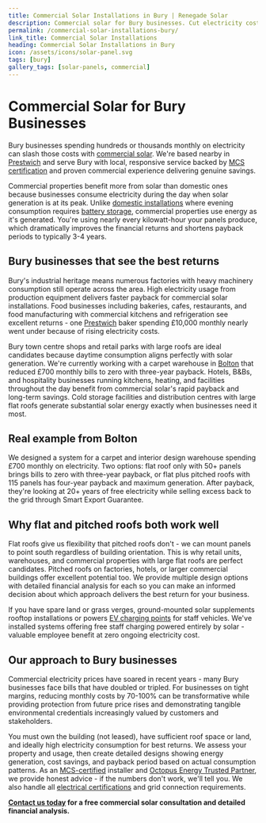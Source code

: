 ```yaml
---
title: Commercial Solar Installations in Bury | Renegade Solar
description: Commercial solar for Bury businesses. Cut electricity costs 70-100% with 3-4 year payback. Factories, retail, hospitality - MCS-certified installer.
permalink: /commercial-solar-installations-bury/
link_title: Commercial Solar Installations
heading: Commercial Solar Installations in Bury
icon: /assets/icons/solar-panel.svg
tags: [bury]
gallery_tags: [solar-panels, commercial]
---
```


# Commercial Solar for Bury Businesses

Bury businesses spending hundreds or thousands monthly on electricity can slash those costs with [commercial solar](/services/commercial-solar-installations/). We're based nearby in [Prestwich](/commercial-solar-installations-prestwich/) and serve Bury with local, responsive service backed by [MCS certification](/accreditations/mcs-certified/) and proven commercial experience delivering genuine savings.

Commercial properties benefit more from solar than domestic ones because businesses consume electricity during the day when solar generation is at its peak. Unlike [domestic installations](/services/solar-and-battery-installations/) where evening consumption requires [battery storage](/services/home-battery-installations/), commercial properties use energy as it's generated. You're using nearly every kilowatt-hour your panels produce, which dramatically improves the financial returns and shortens payback periods to typically 3-4 years.

## Bury businesses that see the best returns

Bury's industrial heritage means numerous factories with heavy machinery consumption still operate across the area. High electricity usage from production equipment delivers faster payback for commercial solar installations. Food businesses including bakeries, cafes, restaurants, and food manufacturing with commercial kitchens and refrigeration see excellent returns - one [Prestwich](/commercial-solar-installations-prestwich/) baker spending £10,000 monthly nearly went under because of rising electricity costs.

Bury town centre shops and retail parks with large roofs are ideal candidates because daytime consumption aligns perfectly with solar generation. We're currently working with a carpet warehouse in [Bolton](/commercial-solar-installations-bolton/) that reduced £700 monthly bills to zero with three-year payback. Hotels, B&Bs, and hospitality businesses running kitchens, heating, and facilities throughout the day benefit from commercial solar's rapid payback and long-term savings. Cold storage facilities and distribution centres with large flat roofs generate substantial solar energy exactly when businesses need it most.

## Real example from Bolton

We designed a system for a carpet and interior design warehouse spending £700 monthly on electricity. Two options: flat roof only with 50+ panels brings bills to zero with three-year payback, or flat plus pitched roofs with 115 panels has four-year payback and maximum generation. After payback, they're looking at 20+ years of free electricity while selling excess back to the grid through Smart Export Guarantee.

## Why flat and pitched roofs both work well

Flat roofs give us flexibility that pitched roofs don't - we can mount panels to point south regardless of building orientation. This is why retail units, warehouses, and commercial properties with large flat roofs are perfect candidates. Pitched roofs on factories, hotels, or larger commercial buildings offer excellent potential too. We provide multiple design options with detailed financial analysis for each so you can make an informed decision about which approach delivers the best return for your business.

If you have spare land or grass verges, ground-mounted solar supplements rooftop installations or powers [EV charging points](/services/electric-vehicle-charger-installations/) for staff vehicles. We've installed systems offering free staff charging powered entirely by solar - valuable employee benefit at zero ongoing electricity cost.

## Our approach to Bury businesses

Commercial electricity prices have soared in recent years - many Bury businesses face bills that have doubled or tripled. For businesses on tight margins, reducing monthly costs by 70-100% can be transformative while providing protection from future price rises and demonstrating tangible environmental credentials increasingly valued by customers and stakeholders.

You must own the building (not leased), have sufficient roof space or land, and ideally high electricity consumption for best returns. We assess your property and usage, then create detailed designs showing energy generation, cost savings, and payback period based on actual consumption patterns. As an [MCS-certified](/accreditations/mcs-certified/) installer and [Octopus Energy Trusted Partner](/accreditations/octopus-trusted-partner/), we provide honest advice - if the numbers don't work, we'll tell you. We also handle all [electrical certifications](/services/electrical-testing/) and grid connection requirements.

**[Contact us today](/contact/) for a free commercial solar consultation and detailed financial analysis.**
